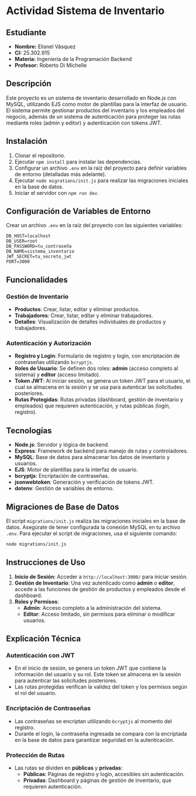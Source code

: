 # Actividad Sistema de Inventario

## Estudiante
- **Nombre:** Elisnel Vásquez 
- **CI:** 25.302.915 
- **Materia:** Ingeniería de la Programación Backend 
- **Profesor:** Roberto Di Michelle

## Descripción
Este proyecto es un sistema de inventario desarrollado en Node.js con MySQL, utilizando EJS como motor de plantillas para la interfaz de usuario. El sistema permite gestionar productos del inventario y los empleados del negocio, además de un sistema de autenticación para proteger las rutas mediante roles (admin y editor) y autenticación con tokens JWT.

## Instalación
1. Clonar el repositorio.
2. Ejecutar `npm install` para instalar las dependencias.
4. Configurar un archivo `.env` en la raíz del proyecto para definir variables de entorno (detalladas más adelante).
5. Ejecutar `node migrations/init.js` para realizar las migraciones iniciales en la base de datos.
6. Iniciar el servidor con `npm run dev`.

## Configuración de Variables de Entorno
Crear un archivo `.env` en la raíz del proyecto con las siguientes variables:

```plaintext
DB_HOST=localhost
DB_USER=root
DB_PASSWORD=tu_contraseña
DB_NAME=sistema_inventario
JWT_SECRET=tu_secreto_jwt
PORT=3000
```

## Funcionalidades

### Gestión de Inventario
- **Productos**: Crear, listar, editar y eliminar productos.
- **Trabajadores**: Crear, listar, editar y eliminar trabajadores.
- **Detalles**: Visualización de detalles individuales de productos y trabajadores.

### Autenticación y Autorización
- **Registro y Login**: Formulario de registro y login, con encriptación de contraseñas utilizando `bcryptjs`.
- **Roles de Usuario**: Se definen dos roles: **admin** (acceso completo al sistema) y **editor** (acceso limitado).
- **Token JWT**: Al iniciar sesión, se genera un token JWT para el usuario, el cual se almacena en la sesión y se usa para autenticar las solicitudes posteriores.
- **Rutas Protegidas**: Rutas privadas (dashboard, gestión de inventario y empleados) que requieren autenticación, y rutas públicas (login, registro).

## Tecnologías
- **Node.js**: Servidor y lógica de backend.
- **Express**: Framework de backend para manejo de rutas y controladores.
- **MySQL**: Base de datos para almacenar los datos de inventario y usuarios.
- **EJS**: Motor de plantillas para la interfaz de usuario.
- **bcryptjs**: Encriptación de contraseñas.
- **jsonwebtoken**: Generación y verificación de tokens JWT.
- **dotenv**: Gestión de variables de entorno.


## Migraciones de Base de Datos
El script `migrations/init.js` realiza las migraciones iniciales en la base de datos. Asegúrate de tener configurada la conexión MySQL en tu archivo `.env`. Para ejecutar el script de migraciones, usa el siguiente comando:

```bash
node migrations/init.js
```

## Instrucciones de Uso

1. **Inicio de Sesión**: Acceder a `http://localhost:3000/` para iniciar sesión.
2. **Gestión de Inventario**: Una vez autenticado como **admin** o **editor**, accede a las funciones de gestión de productos y empleados desde el dashboard.
3. **Roles y Permisos**:
   - **Admin**: Acceso completo a la administración del sistema.
   - **Editor**: Acceso limitado, sin permisos para eliminar o modificar usuarios.

## Explicación Técnica

### Autenticación con JWT
- En el inicio de sesión, se genera un token JWT que contiene la información del usuario y su rol. Este token se almacena en la sesión para autenticar las solicitudes posteriores.
- Las rutas protegidas verifican la validez del token y los permisos según el rol del usuario.

### Encriptación de Contraseñas
- Las contraseñas se encriptan utilizando `bcryptjs` al momento del registro. 
- Durante el login, la contraseña ingresada se compara con la encriptada en la base de datos para garantizar seguridad en la autenticación.

### Protección de Rutas
- Las rutas se dividen en **públicas** y **privadas**:
  - **Públicas**: Páginas de registro y login, accesibles sin autenticación.
  - **Privadas**: Dashboard y páginas de gestión de inventario, que requieren autenticación.
